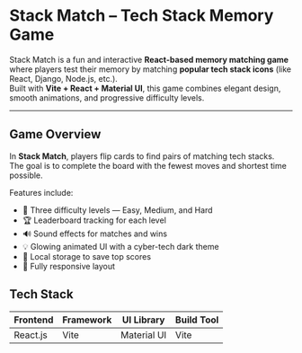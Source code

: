 # Stack Match – Tech Stack Memory Game

Stack Match is a fun and interactive **React-based memory matching game** where players test their memory by matching **popular tech stack icons** (like React, Django, Node.js, etc.).  
Built with **Vite + React + Material UI**, this game combines elegant design, smooth animations, and progressive difficulty levels.

---

##  Game Overview

In **Stack Match**, players flip cards to find pairs of matching tech stacks.  
The goal is to complete the board with the fewest moves and shortest time possible.

Features include:
- 🧩 Three difficulty levels — Easy, Medium, and Hard  
- 🏆 Leaderboard tracking for each level  
- 🔊 Sound effects for matches and wins  
- 💡 Glowing animated UI with a cyber-tech dark theme  
- 💾 Local storage to save top scores  
- 📱 Fully responsive layout  


##  Tech Stack

| Frontend | Framework | UI Library  | Build Tool  |
|----------|-----------|-------------|-------------|
| React.js | Vite      | Material UI | Vite        |


